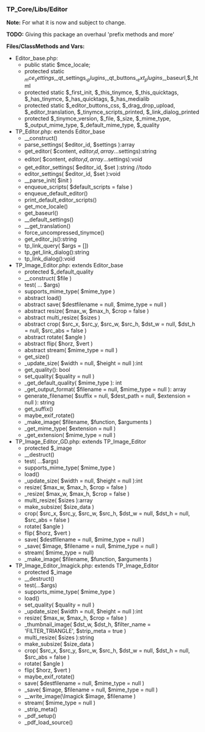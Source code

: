 ### TP_Core/Libs/Editor

**Note:** For what it is now and subject to change. 

**TODO:** Giving this package an overhaul 'prefix methods and more'

**Files/ClassMethods and Vars:**  
- Editor_base.php: 	
	- public static $mce_locale; 
	- protected static $_mce_settings,$_qt_settings,$_plugins,$_qt_buttons,$_ext_plugins,$_baseurl,$_html
	- protected static $_first_init, $_this_tinymce, $_this_quicktags, $_has_tinymce, $_has_quicktags, $_has_medialib 
	- protected static $_editor_buttons_css, $_drag_drop_upload, $_editor_translation, $_tinymce_scripts_printed, $_link_dialog_printed 
	- protected $_tinymce_version, $_file, $_size, $_mime_type, $_output_mime_type, $_default_mime_type, $_quality
- TP_Editor.php: extends Editor_base	
	- __construct() 
	- parse_settings( $editor_id, $settings ):array 
	- get_editor( $content, $editor_id,array ...$settings):string 
	- editor( $content, $editor_id,array ...$settings):void 
	- get_editor_settings( $editor_id, $set ):string //todo 
	- editor_settings( $editor_id, $set ):void 
	- __parse_init( $init ) 
	- enqueue_scripts( $default_scripts = false ) 
	- enqueue_default_editor() 
	- print_default_editor_scripts() 
	- get_mce_locale() 
	- get_baseurl() 
	- __default_settings() 
	- __get_translation() 
	- force_uncompressed_tinymce() 
	- get_editor_js():string 
	- tp_link_query( $args = []) 
	- tp_get_link_dialog():string 
	- tp_link_dialog():void 
- TP_Image_Editor.php: extends Editor_base	
	- protected $_default_quality 
	- __construct( $file ) 
	- test( ... $args)  
	- supports_mime_type( $mime_type ) 
	- abstract load()
	- abstract save( $destfilename = null, $mime_type = null )
	- abstract resize( $max_w, $max_h, $crop = false )
	- abstract multi_resize( $sizes )
	- abstract crop( $src_x, $src_y, $src_w, $src_h, $dst_w = null, $dst_h = null, $src_abs = false )
	- abstract rotate( $angle )
	- abstract flip( $horz, $vert )
	- abstract stream( $mime_type = null )
	- get_size() 
	- _update_size( $width = null, $height = null ):int 
	- get_quality(): bool 
	- set_quality( $quality = null ) 
	- _get_default_quality( $mime_type ): int 
	- _get_output_format( $filename = null, $mime_type = null ): array 
	- generate_filename( $suffix = null, $dest_path = null, $extension = null ): string 
	- get_suffix() 
	- maybe_exif_rotate() 
	- _make_image( $filename, $function, $arguments ) 
	- _get_mime_type( $extension = null ) 
	- _get_extension( $mime_type = null ) 
- TP_Image_Editor_GD.php: extends TP_Image_Editor	
	- protected $_image 
	- __destruct() 
	- test( ...$args) 
	- supports_mime_type( $mime_type ) 
	- load() 
	- _update_size( $width = null, $height = null ):int 
	- resize( $max_w, $max_h, $crop = false ) 
	- _resize( $max_w, $max_h, $crop = false ) 
	- multi_resize( $sizes ):array 
	- make_subsize( $size_data ) 
	- crop( $src_x, $src_y, $src_w, $src_h, $dst_w = null, $dst_h = null, $src_abs = false ) 
	- rotate( $angle ) 
	- flip( $horz, $vert ) 
	- save( $destfilename = null, $mime_type = null ) 
	- _save( $image, $filename = null, $mime_type = null ) 
	- stream( $mime_type = null) 
	- _make_image( $filename, $function, $arguments ) 
- TP_Image_Editor_Imagick.php: extends TP_Image_Editor	
	- protected $_image 
	- __destruct() 
	- test(...$args) 
	- supports_mime_type( $mime_type ) 
	- load() 
	- set_quality( $quality = null ) 
	- _update_size( $width = null, $height = null ):int 
	- resize( $max_w, $max_h, $crop = false ) 
	- _thumbnail_image( $dst_w, $dst_h, $filter_name = 'FILTER_TRIANGLE', $strip_meta = true ) 
	- multi_resize( $sizes ):string 
	- make_subsize( $size_data ) 
	- crop( $src_x, $src_y, $src_w, $src_h, $dst_w = null, $dst_h = null, $src_abs = false ) 
	- rotate( $angle ) 
	- flip( $horz, $vert ) 
	- maybe_exif_rotate() 
	- save( $destfilename = null, $mime_type = null ) 
	- _save( $image, $filename = null, $mime_type = null ) 
	- __write_image(\Imagick $image, $filename ) 
	- stream( $mime_type = null ) 
	- _strip_meta() 
	- _pdf_setup() 
	- _pdf_load_source() 

